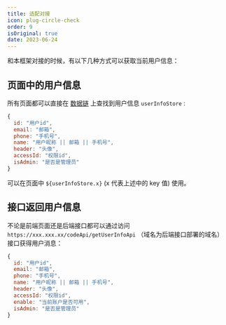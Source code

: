 ```yaml
---
title: 适配对接
icon: plug-circle-check
order: 9
isOriginal: true
date: 2023-06-24
---
```


和本框架对接的时候，有以下几种方式可以获取当前用户信息：

## 页面中的用户信息

所有页面都可以直接在 [数据链](https://aisuda.bce.baidu.com/amis/zh-CN/docs/concepts/datascope-and-datachain#%E6%95%B0%E6%8D%AE%E9%93%BE) 上查找到用户信息 `userInfoStore` :

``` js
{
  id: "用户id",
  email: "邮箱",
  phone: "手机号",
  name: "用户昵称 || 邮箱 || 手机号",
  header: "头像",
  accessId: "权限id",
  isAdmin: "是否是管理员"
}
```

可以在页面中 `${userInfoStore.x}` (x 代表上述中的 key 值) 使用。

## 接口返回用户信息

不论是前端页面还是后端接口都可以通过访问 `https://xxx.xxx.xx/codeApi/getUserInfoApi` （域名为后端接口部署的域名）接口获得用户消息：

``` js
{
  id: "用户id",
  email: "邮箱",
  phone: "手机号",
  name: "用户昵称 || 邮箱 || 手机号",
  header: "头像",
  accessId: "权限id",
  enable: "当前账户是否可用",
  isAdmin: "是否是管理员"
}
```
